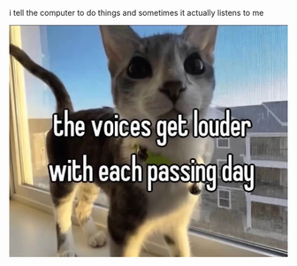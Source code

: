 i tell the computer to do things and sometimes it actually listens to me
<!--START_SECTION:update_image-->
<img src=https://raw.githubusercontent.com/sneakykestrel/sneakykestrel/main/.github/images/the-voices-get-louder.jpg height="" width="" align=left alt=kitty />
<!--END_SECTION:update_image-->

